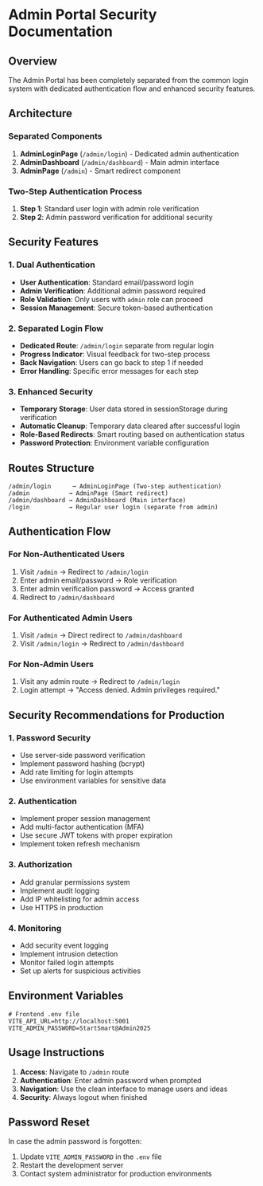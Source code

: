 # Admin Portal Security Documentation

## Overview

The Admin Portal has been completely separated from the common login system with dedicated authentication flow and enhanced security features.

## Architecture

### Separated Components

1. **AdminLoginPage** (`/admin/login`) - Dedicated admin authentication
2. **AdminDashboard** (`/admin/dashboard`) - Main admin interface
3. **AdminPage** (`/admin`) - Smart redirect component

### Two-Step Authentication Process

1. **Step 1**: Standard user login with admin role verification
2. **Step 2**: Admin password verification for additional security

## Security Features

### 1. Dual Authentication
- **User Authentication**: Standard email/password login
- **Admin Verification**: Additional admin password required
- **Role Validation**: Only users with `admin` role can proceed
- **Session Management**: Secure token-based authentication

### 2. Separated Login Flow
- **Dedicated Route**: `/admin/login` separate from regular login
- **Progress Indicator**: Visual feedback for two-step process
- **Back Navigation**: Users can go back to step 1 if needed
- **Error Handling**: Specific error messages for each step

### 3. Enhanced Security
- **Temporary Storage**: User data stored in sessionStorage during verification
- **Automatic Cleanup**: Temporary data cleared after successful login
- **Role-Based Redirects**: Smart routing based on authentication status
- **Password Protection**: Environment variable configuration

## Routes Structure

```
/admin/login      → AdminLoginPage (Two-step authentication)
/admin           → AdminPage (Smart redirect)
/admin/dashboard → AdminDashboard (Main interface)
/login           → Regular user login (separate from admin)
```

## Authentication Flow

### For Non-Authenticated Users
1. Visit `/admin` → Redirect to `/admin/login`
2. Enter admin email/password → Role verification
3. Enter admin verification password → Access granted
4. Redirect to `/admin/dashboard`

### For Authenticated Admin Users
1. Visit `/admin` → Direct redirect to `/admin/dashboard`
2. Visit `/admin/login` → Redirect to `/admin/dashboard`

### For Non-Admin Users
1. Visit any admin route → Redirect to `/admin/login`
2. Login attempt → "Access denied. Admin privileges required."

## Security Recommendations for Production

### 1. Password Security
- Use server-side password verification
- Implement password hashing (bcrypt)
- Add rate limiting for login attempts
- Use environment variables for sensitive data

### 2. Authentication
- Implement proper session management
- Add multi-factor authentication (MFA)
- Use secure JWT tokens with proper expiration
- Implement token refresh mechanism

### 3. Authorization
- Add granular permissions system
- Implement audit logging
- Add IP whitelisting for admin access
- Use HTTPS in production

### 4. Monitoring
- Add security event logging
- Implement intrusion detection
- Monitor failed login attempts
- Set up alerts for suspicious activities

## Environment Variables

```env
# Frontend .env file
VITE_API_URL=http://localhost:5001
VITE_ADMIN_PASSWORD=StartSmart@Admin2025
```

## Usage Instructions

1. **Access**: Navigate to `/admin` route
2. **Authentication**: Enter admin password when prompted
3. **Navigation**: Use the clean interface to manage users and ideas
4. **Security**: Always logout when finished

## Password Reset
In case the admin password is forgotten:
1. Update `VITE_ADMIN_PASSWORD` in the `.env` file
2. Restart the development server
3. Contact system administrator for production environments
